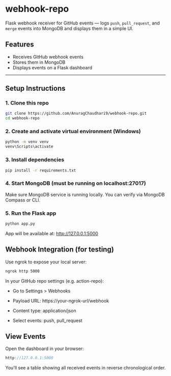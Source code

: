 # webhook-repo

Flask webhook receiver for GitHub events — logs `push`, `pull_request`, and `merge` events into MongoDB and displays them in a simple UI.

## Features

- Receives GitHub webhook events
- Stores them in MongoDB
- Displays events on a Flask dashboard

---

## Setup Instructions

### 1. Clone this repo

```bash
git clone https://github.com/AnuragChaudhari9/webhook-repo.git
cd webhook-repo
```
### 2. Create and activate virtual environment (Windows)
```bash
python -m venv venv
venv\Scripts\activate
```
### 3. Install dependencies
```bash
pip install -r requirements.txt
```
### 4. Start MongoDB (must be running on localhost:27017)
Make sure MongoDB service is running locally. You can verify via MongoDB Compass or CLI.

### 5. Run the Flask app
```bash
python app.py
```
App will be available at:
http://127.0.0.1:5000

## Webhook Integration (for testing)
Use ngrok to expose your local server:

```bash
ngrok http 5000
```
In your GitHub repo settings (e.g. action-repo):

- Go to Settings > Webhooks

- Payload URL: https://your-ngrok-url/webhook

- Content type: application/json

- Select events: push, pull_request

## View Events
Open the dashboard in your browser:

```cpp
http://127.0.0.1:5000
```
You'll see a table showing all received events in reverse chronological order.
